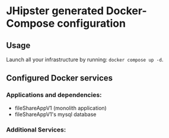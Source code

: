 # JHipster generated Docker-Compose configuration

## Usage

Launch all your infrastructure by running: `docker compose up -d`.

## Configured Docker services

### Applications and dependencies:

- fileShareAppV1 (monolith application)
- fileShareAppV1's mysql database

### Additional Services:
